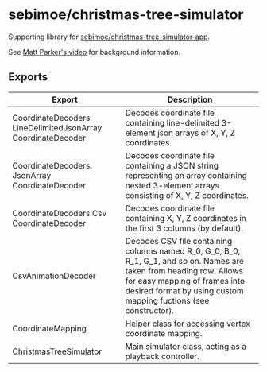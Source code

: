 # sebimoe/christmas-tree-simulator

Supporting library for [sebimoe/christmas-tree-simulator-app](https://github.com/sebimoe/christmas-tree-simulator-app).

See [Matt Parker's video](https://www.youtube.com/watch?v=WuMRJf6B5Q4) for background information. 

## Exports
| Export | Description |
| ------ | ----------- |
| CoordinateDecoders.​LineDelimitedJsonArray​CoordinateDecoder | Decodes coordinate file containing line-delimited 3-element json arrays of X, Y, Z coordinates. |
| CoordinateDecoders.​JsonArray​CoordinateDecoder | Decodes coordinate file containing a JSON string representing an array containing nested 3-element arrays consisting of X, Y, Z coordinates. |
| CoordinateDecoders.​Csv​CoordinateDecoder | Decodes coordinate file containing X, Y, Z coordinates in the first 3 columns (by default). |
| CsvAnimationDecoder | Decodes CSV file containing columns named R_0, G_0, B_0, R_1, G_1, and so on. Names are taken from heading row. Allows for easy mapping of frames into desired format by using custom mapping fuctions (see constructor). |
| CoordinateMapping | Helper class for accessing vertex coordinate mapping. |
| ChristmasTreeSimulator | Main simulator class, acting as a playback controller. |

